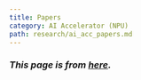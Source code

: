 ```yaml
---
title: Papers
category: AI Accelerator (NPU)
path: research/ai_acc_papers.md 
---
```


### *This page is from [here](https://github.com/fengbintu/Neural-Networks-on-Silicon/blob/master/README.md).*

<div class="md" id="md-parsing">
    <script>
        getText1("https://raw.githubusercontent.com/fengbintu/Neural-Networks-on-Silicon/master/README.md");
    </script>
</div>
